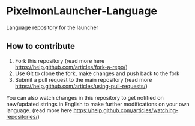 # PixelmonLauncher-Language
Language repository for the launcher

## How to contribute

1. Fork this repository (read more here https://help.github.com/articles/fork-a-repo/)
1. Use Git to clone the fork, make changes and push back to the fork
1. Submit a pull request to the main repository (read more https://help.github.com/articles/using-pull-requests/)

You can also watch changes in this repository to get notified on new/updated strings in English to make further modifications on your own language. (read more here https://help.github.com/articles/watching-repositories/) 